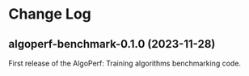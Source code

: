 # Change Log

## algoperf-benchmark-0.1.0 (2023-11-28)

First release of the AlgoPerf: Training algorithms benchmarking code.
